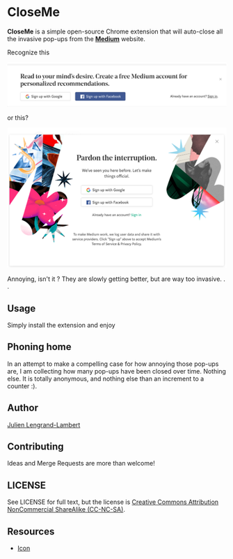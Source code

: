 # CloseMe

**CloseMe** is a simple open-source Chrome extension that will auto-close all the invasive pop-ups from the **[Medium](https://medium.com)** website.

Recognize this

![medium invasion 1](./docs/images/medium-invasion-1.png)

 or this?

![medium invasion 2](./docs/images/medium-invasion-2.png)

Annoying, isn't it ? They are slowly getting better, but are way too invasive. . . 

## Usage

Simply install the extension and enjoy

## Phoning home

In an attempt to make a compelling case for how annoying those pop-ups are, I am collecting how many pop-ups have been closed over time. 
Nothing else. It is totally anonymous, and nothing else than an increment to a counter :).

## Author

[Julien Lengrand-Lambert](https://github.com/jlengrand)

## Contributing

Ideas and Merge Requests are more than welcome!

## LICENSE

See LICENSE for full text, but the license is [Creative Commons Attribution NonCommercial ShareAlike (CC-NC-SA)](https://tldrlegal.com/license/creative-commons-attribution-noncommercial-sharealike-(cc-nc-sa)).

## Resources

* [Icon](https://www.flaticon.com/free-icon/cancel_128397#term=sign&page=1&position=59)
